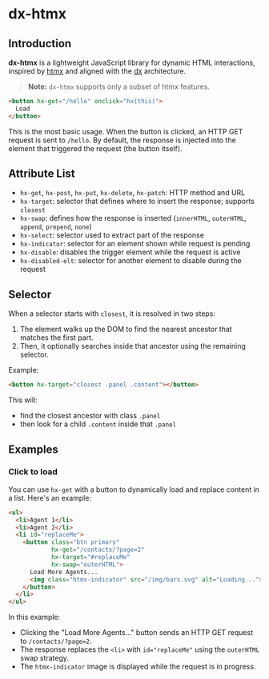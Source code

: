 # dx-htmx

## Introduction

**dx-htmx** is a lightweight JavaScript library for dynamic HTML interactions, inspired by [htmx](https://htmx.org/) and aligned with the [dx](https://github.com/xtompie/dx) architecture.

> **Note:** `dx-htmx` supports only a subset of htmx features.

```html
<button hx-get="/hello" onclick="hx(this)">
  Load
</button>
```

This is the most basic usage. When the button is clicked, an HTTP GET request is sent to `/hello`. By default, the response is injected into the element that triggered the request (the button itself).

## Attribute List

* `hx-get`, `hx-post`, `hx-put`, `hx-delete`, `hx-patch`: HTTP method and URL
* `hx-target`: selector that defines where to insert the response; supports `closest`
* `hx-swap`: defines how the response is inserted (`innerHTML`, `outerHTML`, `append`, `prepend`, `none`)
* `hx-select`: selector used to extract part of the response
* `hx-indicator`: selector for an element shown while request is pending
* `hx-disable`: disables the trigger element while the request is active
* `hx-disabled-elt`: selector for another element to disable during the request

## Selector

When a selector starts with `closest`, it is resolved in two steps:

1. The element walks up the DOM to find the nearest ancestor that matches the first part.
2. Then, it optionally searches inside that ancestor using the remaining selector.

Example:

```html
<button hx-target="closest .panel .content"></button>
```

This will:

* find the closest ancestor with class `.panel`
* then look for a child `.content` inside that `.panel`

## Examples

### Click to load

You can use `hx-get` with a button to dynamically load and replace content in a list. Here's an example:

```html
<ul>
  <li>Agent 1</li>
  <li>Agent 2</li>
  <li id="replaceMe">
    <button class="btn primary"
            hx-get="/contacts/?page=2"
            hx-target="#replaceMe"
            hx-swap="outerHTML">
      Load More Agents...
      <img class="htmx-indicator" src="/img/bars.svg" alt="Loading...">
    </button>
  </li>
</ul>
```

In this example:

- Clicking the "Load More Agents..." button sends an HTTP GET request to `/contacts/?page=2`.
- The response replaces the `<li>` with `id="replaceMe"` using the `outerHTML` swap strategy.
- The `htmx-indicator` image is displayed while the request is in progress.

